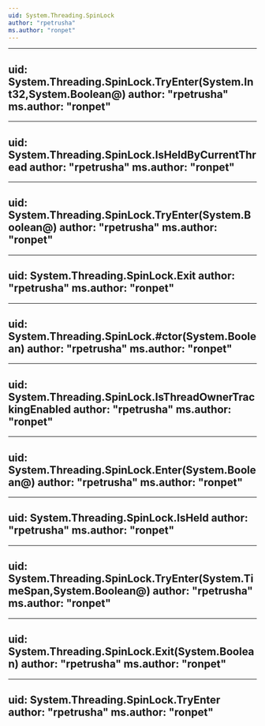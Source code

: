 ```yaml
---
uid: System.Threading.SpinLock
author: "rpetrusha"
ms.author: "ronpet"
---
```


---
uid: System.Threading.SpinLock.TryEnter(System.Int32,System.Boolean@)
author: "rpetrusha"
ms.author: "ronpet"
---

---
uid: System.Threading.SpinLock.IsHeldByCurrentThread
author: "rpetrusha"
ms.author: "ronpet"
---

---
uid: System.Threading.SpinLock.TryEnter(System.Boolean@)
author: "rpetrusha"
ms.author: "ronpet"
---

---
uid: System.Threading.SpinLock.Exit
author: "rpetrusha"
ms.author: "ronpet"
---

---
uid: System.Threading.SpinLock.#ctor(System.Boolean)
author: "rpetrusha"
ms.author: "ronpet"
---

---
uid: System.Threading.SpinLock.IsThreadOwnerTrackingEnabled
author: "rpetrusha"
ms.author: "ronpet"
---

---
uid: System.Threading.SpinLock.Enter(System.Boolean@)
author: "rpetrusha"
ms.author: "ronpet"
---

---
uid: System.Threading.SpinLock.IsHeld
author: "rpetrusha"
ms.author: "ronpet"
---

---
uid: System.Threading.SpinLock.TryEnter(System.TimeSpan,System.Boolean@)
author: "rpetrusha"
ms.author: "ronpet"
---

---
uid: System.Threading.SpinLock.Exit(System.Boolean)
author: "rpetrusha"
ms.author: "ronpet"
---

---
uid: System.Threading.SpinLock.TryEnter
author: "rpetrusha"
ms.author: "ronpet"
---

